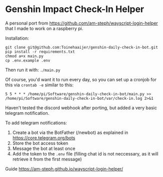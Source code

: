 # Genshin Impact Check-In Helper

A personal port from https://github.com/am-steph/wayscript-login-helper that I made to work on a raspberry pi.

Installation:
```
git clone git@github.com:Toinehaaijer/genshin-daily-check-in-bot.git
pip install -r requirements.txt
chmod a+x main.py
cp .env.example .env
```

Then run it with: `./main.py`

Of course, you'd want it to run every day, so you can set up a cronjob for this via `crontab -e` similar to this:
```
5 5 * * * /home/pi/Software/genshin-daily-check-in-bot/main.py >> /home/pi/Software/genshin-daily-check-in-bot/var/check-in.log 2>&1
```

Haven't tested the discord webhook after porting, but added a very basic telegram notification.

To add telegram notifications:
1. Create a bot via the BotFather (/newbot) as explained in https://core.telegram.org/bots
2. Store the bot access token
3. Message the bot at least once
4. Add the token to the `.env` file (filling chat id is not neccessary, as it will retrieve it from the first message)



Guide 
https://am-steph.github.io/wayscript-login-helper/
